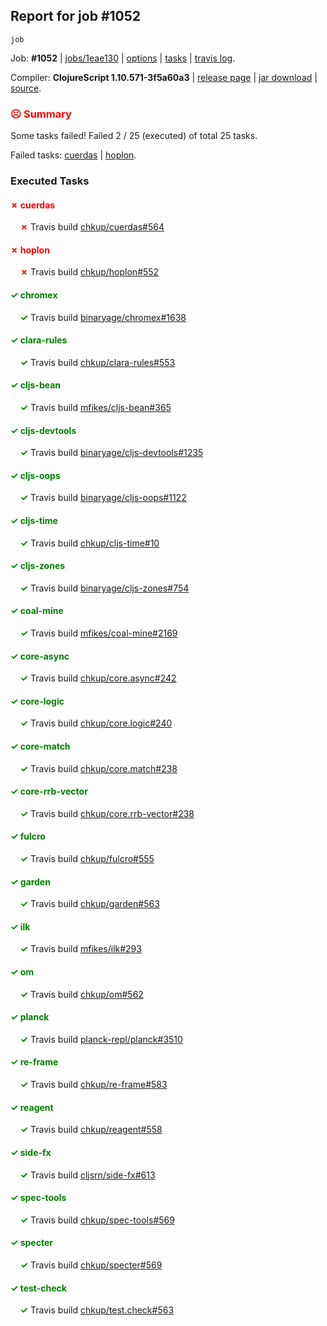 ## Report for job #1052
```
job
```


Job: **#1052** | [jobs/1eae130](https://github.com/cljs-oss/canary/commit/1eae130cba29d7846cea2513c68f5e23c99c15e3) | [options](options.edn) | [tasks](tasks.edn) | [travis log](https://travis-ci.org/cljs-oss/canary/builds/570404264).

Compiler: **ClojureScript 1.10.571-3f5a60a3** | [release page](https://github.com/cljs-oss/canary/releases/tag/r1.10.571-3f5a60a3) | [jar download](https://github.com/cljs-oss/canary/releases/download/r1.10.571-3f5a60a3/clojurescript-1.10.571-3f5a60a3.jar) | [source](https://github.com/clojure/clojurescript/commit/3f5a60a31ac1aae9eb509da26249db51316c34e6).

### <b style='color:red'>☹ Summary</b>

Some tasks failed! Failed 2 / 25 (executed) of total 25 tasks.

Failed tasks: [cuerdas](#-cuerdas) | [hoplon](#-hoplon).

### Executed Tasks

#### <b style='color:red'>&#x2717; cuerdas</b>
&nbsp;&nbsp;&nbsp;&nbsp;<b style='color:red'>&#x2717;</b> Travis build [chkup/cuerdas#564](https://travis-ci.org/chkup/cuerdas/builds/570404878)<br>

#### <b style='color:red'>&#x2717; hoplon</b>
&nbsp;&nbsp;&nbsp;&nbsp;<b style='color:red'>&#x2717;</b> Travis build [chkup/hoplon#552](https://travis-ci.org/chkup/hoplon/builds/570404837)<br>

#### <b style='color:green'>&#x2713; chromex</b>
&nbsp;&nbsp;&nbsp;&nbsp;<b style='color:green'>&#x2713;</b> Travis build [binaryage/chromex#1638](https://travis-ci.org/binaryage/chromex/builds/570404705)<br>

#### <b style='color:green'>&#x2713; clara-rules</b>
&nbsp;&nbsp;&nbsp;&nbsp;<b style='color:green'>&#x2713;</b> Travis build [chkup/clara-rules#553](https://travis-ci.org/chkup/clara-rules/builds/570404707)<br>

#### <b style='color:green'>&#x2713; cljs-bean</b>
&nbsp;&nbsp;&nbsp;&nbsp;<b style='color:green'>&#x2713;</b> Travis build [mfikes/cljs-bean#365](https://travis-ci.org/mfikes/cljs-bean/builds/570404717)<br>

#### <b style='color:green'>&#x2713; cljs-devtools</b>
&nbsp;&nbsp;&nbsp;&nbsp;<b style='color:green'>&#x2713;</b> Travis build [binaryage/cljs-devtools#1235](https://travis-ci.org/binaryage/cljs-devtools/builds/570404726)<br>

#### <b style='color:green'>&#x2713; cljs-oops</b>
&nbsp;&nbsp;&nbsp;&nbsp;<b style='color:green'>&#x2713;</b> Travis build [binaryage/cljs-oops#1122](https://travis-ci.org/binaryage/cljs-oops/builds/570404733)<br>

#### <b style='color:green'>&#x2713; cljs-time</b>
&nbsp;&nbsp;&nbsp;&nbsp;<b style='color:green'>&#x2713;</b> Travis build [chkup/cljs-time#10](https://travis-ci.org/chkup/cljs-time/builds/570404743)<br>

#### <b style='color:green'>&#x2713; cljs-zones</b>
&nbsp;&nbsp;&nbsp;&nbsp;<b style='color:green'>&#x2713;</b> Travis build [binaryage/cljs-zones#754](https://travis-ci.org/binaryage/cljs-zones/builds/570404746)<br>

#### <b style='color:green'>&#x2713; coal-mine</b>
&nbsp;&nbsp;&nbsp;&nbsp;<b style='color:green'>&#x2713;</b> Travis build [mfikes/coal-mine#2169](https://travis-ci.org/mfikes/coal-mine/builds/570404750)<br>

#### <b style='color:green'>&#x2713; core-async</b>
&nbsp;&nbsp;&nbsp;&nbsp;<b style='color:green'>&#x2713;</b> Travis build [chkup/core.async#242](https://travis-ci.org/chkup/core.async/builds/570404761)<br>

#### <b style='color:green'>&#x2713; core-logic</b>
&nbsp;&nbsp;&nbsp;&nbsp;<b style='color:green'>&#x2713;</b> Travis build [chkup/core.logic#240](https://travis-ci.org/chkup/core.logic/builds/570404763)<br>

#### <b style='color:green'>&#x2713; core-match</b>
&nbsp;&nbsp;&nbsp;&nbsp;<b style='color:green'>&#x2713;</b> Travis build [chkup/core.match#238](https://travis-ci.org/chkup/core.match/builds/570404765)<br>

#### <b style='color:green'>&#x2713; core-rrb-vector</b>
&nbsp;&nbsp;&nbsp;&nbsp;<b style='color:green'>&#x2713;</b> Travis build [chkup/core.rrb-vector#238](https://travis-ci.org/chkup/core.rrb-vector/builds/570404767)<br>

#### <b style='color:green'>&#x2713; fulcro</b>
&nbsp;&nbsp;&nbsp;&nbsp;<b style='color:green'>&#x2713;</b> Travis build [chkup/fulcro#555](https://travis-ci.org/chkup/fulcro/builds/570404778)<br>

#### <b style='color:green'>&#x2713; garden</b>
&nbsp;&nbsp;&nbsp;&nbsp;<b style='color:green'>&#x2713;</b> Travis build [chkup/garden#563](https://travis-ci.org/chkup/garden/builds/570404819)<br>

#### <b style='color:green'>&#x2713; ilk</b>
&nbsp;&nbsp;&nbsp;&nbsp;<b style='color:green'>&#x2713;</b> Travis build [mfikes/ilk#293](https://travis-ci.org/mfikes/ilk/builds/570404782)<br>

#### <b style='color:green'>&#x2713; om</b>
&nbsp;&nbsp;&nbsp;&nbsp;<b style='color:green'>&#x2713;</b> Travis build [chkup/om#562](https://travis-ci.org/chkup/om/builds/570404817)<br>

#### <b style='color:green'>&#x2713; planck</b>
&nbsp;&nbsp;&nbsp;&nbsp;<b style='color:green'>&#x2713;</b> Travis build [planck-repl/planck#3510](https://travis-ci.org/planck-repl/planck/builds/570404891)<br>

#### <b style='color:green'>&#x2713; re-frame</b>
&nbsp;&nbsp;&nbsp;&nbsp;<b style='color:green'>&#x2713;</b> Travis build [chkup/re-frame#583](https://travis-ci.org/chkup/re-frame/builds/570404913)<br>

#### <b style='color:green'>&#x2713; reagent</b>
&nbsp;&nbsp;&nbsp;&nbsp;<b style='color:green'>&#x2713;</b> Travis build [chkup/reagent#558](https://travis-ci.org/chkup/reagent/builds/570404784)<br>

#### <b style='color:green'>&#x2713; side-fx</b>
&nbsp;&nbsp;&nbsp;&nbsp;<b style='color:green'>&#x2713;</b> Travis build [cljsrn/side-fx#613](https://travis-ci.org/cljsrn/side-fx/builds/570404786)<br>

#### <b style='color:green'>&#x2713; spec-tools</b>
&nbsp;&nbsp;&nbsp;&nbsp;<b style='color:green'>&#x2713;</b> Travis build [chkup/spec-tools#569](https://travis-ci.org/chkup/spec-tools/builds/570404798)<br>

#### <b style='color:green'>&#x2713; specter</b>
&nbsp;&nbsp;&nbsp;&nbsp;<b style='color:green'>&#x2713;</b> Travis build [chkup/specter#569](https://travis-ci.org/chkup/specter/builds/570404811)<br>

#### <b style='color:green'>&#x2713; test-check</b>
&nbsp;&nbsp;&nbsp;&nbsp;<b style='color:green'>&#x2713;</b> Travis build [chkup/test.check#563](https://travis-ci.org/chkup/test.check/builds/570404815)<br>